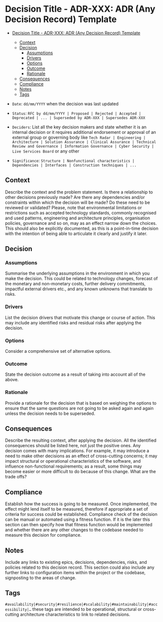 # Decision Title - ADR-XXX: ADR (Any Decision Record) Template

- [Decision Title - ADR-XXX: ADR (Any Decision Record) Template](#decision-title---adr-xxx-adr-any-decision-record-template)
  - [Context](#context)
  - [Decision](#decision)
    - [Assumptions](#assumptions)
    - [Drivers](#drivers)
    - [Options](#options)
    - [Outcome](#outcome)
    - [Rationale](#rationale)
  - [Consequences](#consequences)
  - [Compliance](#compliance)
  - [Notes](#notes)
  - [Tags](#tags)

- `Date`: `dd/mm/YYYY` when the decision was last updated
- `Status`: `RFC by dd/mm/YYYY | Proposed | Rejected | Accepted | Deprecated | ... | Superseded by ADR-XXX | Supersedes ADR-XXX`
- `Deciders`: List all the key decision makers and state whether it is an internal decision or it requires additional endorsement or approval of an external group or governing body like `Tech Radar | Engineering | Architecture | Solution Assurance | Clinical Assurance | Technical Review and Governance | Information Governance | Cyber Security | Live Services Board` or any other
- `Significance`:  `Structure | Nonfunctional characteristics | Dependencies | Interfaces | Construction techniques | ...`

## Context

Describe the context and the problem statement. Is there a relationship to other decisions previously made? Are there any dependencies and/or constraints within which the decision will be made? Do these need to be reviewed or validated? Please, note that environmental limitations or restrictions such as accepted technology standards, commonly recognised and used patterns, engineering and architecture principles, organisation policies, governance and so on, may as an effect narrow down the choices. This should also be explicitly documented, as this is a point-in-time decision with the intention of being able to articulate it clearly and justify it later.

## Decision

### Assumptions

Summarise the underlying assumptions in the environment in which you make the decision. This could be related to technology changes, forecast of the monetary and non-monetary costs, further delivery commitments, impactful external drivers etc., and any known unknowns that translate to risks.

### Drivers

List the decision drivers that motivate this change or course of action. This may include any identified risks and residual risks after applying the decision.

### Options

Consider a comprehensive set of alternative options.

### Outcome

State the decision outcome as a result of taking into account all of the above.

### Rationale

Provide a rationale for the decision that is based on weighing the options to ensure that the same questions are not going to be asked again and again unless the decision needs to be superseded.

## Consequences

Describe the resulting context, after applying the decision. All the identified consequences should be listed here, not just the positive ones. Any decision comes with many implications. For example, it may introduce a need to make other decisions as an effect of cross-cutting concerns; it may impact structural or operational characteristics of the software, and influence non-functional requirements; as a result, some things may become easier or more difficult to do because of this change. What are the trade offs?

## Compliance

Establish how the success is going to be measured. Once implemented, the effect might lend itself to be measured, therefore if appropriate a set of criteria for success could be established. Compliance check of the decision can be manual or automated using a fitness function. If it is the later this section can then specify how that fitness function would be implemented and whether there are any other changes to the codebase needed to measure this decision for compliance.

## Notes

Include any links to existing epics, decisions, dependencies, risks, and policies related to this decision record. This section could also include any further links to configuration items within the project or the codebase, signposting to the areas of change.

## Tags

`#availability|#security|#resilience|#scalability|#maintainability|#accessibility|…` these tags are intended to be operational, structural or cross-cutting architecture characteristics to link to related decisions.
